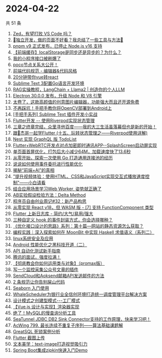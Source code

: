 # 2024-04-22

共 51 条

<!-- BEGIN JUEJIN -->
<!-- 最后更新时间 2024-04-22 02:01:13 +0800 -->
1. [Zed，有望打败 VS Code 吗？](https://juejin.cn/post/7359469421742473225)
1. [🚀独立开发，做的页面不好看？我总结了一些工具与方法🚀](https://juejin.cn/post/7359854125912227894)
1. [pnpm v9 正式发布，已停止 Node.js v16 支持](https://juejin.cn/post/7359120028926427155)
1. [【前端缓存】localStorage是同步还是异步的？为什么？](https://juejin.cn/post/7359405716090011659)
1. [我的小程序接口被刷爆了](https://juejin.cn/post/7358734620617130010)
1. [poco节点关系大公开！](https://juejin.cn/post/7358734620617424922)
1. [前端代码规范 - 编辑器&代码风格](https://juejin.cn/post/7359084604663644212)
1. [20分钟带你vue转react](https://juejin.cn/post/7359821247675596835)
1. [Sublime Text 3配置Go语言开发环境](https://juejin.cn/post/7359083109911396378)
1. [RAG实操教程，LangChain + Llama2 | 创造你的个人LLM](https://juejin.cn/post/7358743626165436442)
1. [Electron 30.0.0 发布，升级 Node 和 V8 引擎](https://juejin.cn/post/7359505949318807564)
1. [太卷了，这款高颜值的创意图片编辑器，功能强大而且还开源免费](https://juejin.cn/post/7359391403163009043)
1. [不再踩坑！手把手教你将OpenCV部署到Android上](https://juejin.cn/post/7358790144985890857)
1. [[手把手系列] Sublime Text 插件开发小实战](https://juejin.cn/post/7359102751907905574)
1. [Flutter开发 -- 使用Riverpod实现状态管理](https://juejin.cn/post/7359077652445954098)
1. [三章之终章完结，众里寻他百度——我的大三生活虽落幕但也是新的开始！](https://juejin.cn/post/7359467530187046951)
1. [跟🤡杰哥一起学Flutter (十五、玩转状态管理之——Riverpod使用详解)](https://juejin.cn/post/7359402114018689076)
1. [Nest 实现 GraphQL 版 TodoList](https://juejin.cn/post/7359821247675760675)
1. [Flutter+WebRTC开发点对点加密即时通讯APP--SplashScreen启动屏实现](https://juejin.cn/post/7359083483238006823)
1. [单页面首屏优化，打包后大小减少64M，加载速度快了13.6秒](https://juejin.cn/post/7359077652445806642)
1. [从零开始，探索一次使用 Go 打造通用连接池的经历](https://juejin.cn/post/7359821944147230760)
1. [说说如何使用事件委托进行性能优化](https://juejin.cn/post/7359541702048677903)
1. [揭秘“前端+AI”的真相](https://juejin.cn/post/7359190039601790987)
1. ["提升视频体验：使用HTML、CSS和JavaScript实现交互式播放速度控制"——小白请看](https://juejin.cn/post/7359147730961612810)
1. [结合应用场景学习Web Worker, 姿势就正确了](https://juejin.cn/post/7359525150549786660)
1. [AB实验假设检验方法：Delta Method](https://juejin.cn/post/7359203560166866954)
1. [程序员自由创业周记#32：新产品构思](https://juejin.cn/post/7359110982227017782)
1. [从零实现 React v18，但 WASM 版 - [7] 支持 FunctionComponent 类型](https://juejin.cn/post/7359408423744733222)
1. [Flutter 上新日志库 - 简约/大气/易用/强大](https://juejin.cn/post/7359086041796067362)
1. [三种自定义 hook 的事件封装方式，你会选择哪种？](https://juejin.cn/post/7359083767564926991)
1. [《优化接口设计的思路》系列：第十篇—网站的静态资源怎么获取？](https://juejin.cn/post/7359083483237908519)
1. [编程实践｜深入探索如何在 MoonBit 中实现 Haskell 求值语义（系列二）](https://juejin.cn/post/7359076801278541876)
1. [linux系统安全及应用](https://juejin.cn/post/7359083109927108618)
1. [Android 性能优化之黑科技开道（二）](https://juejin.cn/post/7359083483237613607)
1. [API 自动化测试新手指南](https://juejin.cn/post/7359225201282973734)
1. [腾讯的面试，强度拉满！](https://juejin.cn/post/7359083767565303823)
1. [【彻底教会你如何运用类与对象】（promax版）](https://juejin.cn/post/7359086027581653028)
1. [写一个监控采集公众号文章的插件](https://juejin.cn/post/7359083767565107215)
1. [SendCloud和Aoksend邮箱API发送邮件的方法](https://juejin.cn/post/7359138355181764635)
1. [2 条规范让你告别屎山代码](https://juejin.cn/post/7359461815376674867)
1. [Seaborn 入门使用](https://juejin.cn/post/7359084604664381492)
1. [WhaleScheduler为银行业全信创环境打造统一调度管理平台解决方案](https://juejin.cn/post/7359374598084558858)
1. [设计模式之创建型模式---工厂模式](https://juejin.cn/post/7359110982227935286)
1. [【Vue.js 设计与实现】渲染器实现](https://juejin.cn/post/7359444013894828073)
1. [绝了！MySQL的慢查询分析工具 ](https://juejin.cn/post/7359402386605260810)
1. [SeaTunnel JDBC DB2 Sink Connector支持的工作原理，快来学习吧！](https://juejin.cn/post/7359374598084050954)
1. [AcWing 799. 最长连续不重复子序列——算法基础课题解](https://juejin.cn/post/7359253677150191655)
1. [GreatSQL 死锁案例分析](https://juejin.cn/post/7359113303840505910)
1. [Flutter 截图上传](https://juejin.cn/post/7359479759662956571)
1. [文本美学：text-image打造视觉吸引力](https://juejin.cn/post/7359510120248786971)
1. [Spring Boot集成zipkin快速入门Demo](https://juejin.cn/post/7359147730961629194)
<!-- END JUEJIN -->